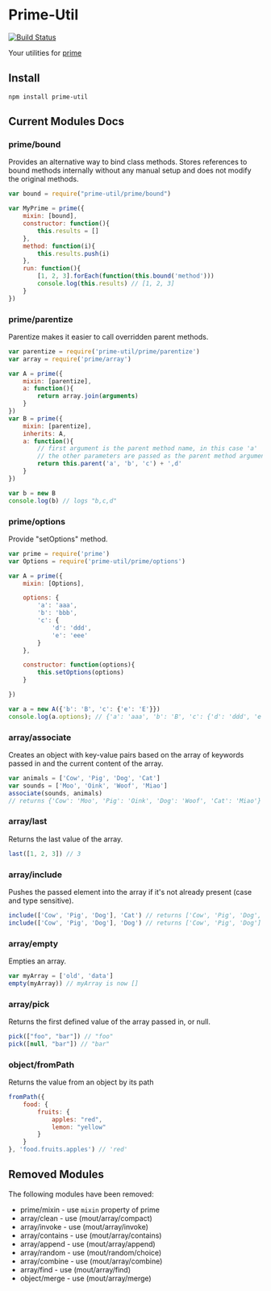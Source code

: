 Prime-Util
==========

[![Build Status](https://secure.travis-ci.org/arian/prime-util.png)](http://travis-ci.org/arian/prime-util)

Your utilities for [prime](https://github.com/mootools/prime)

## Install

    npm install prime-util

## Current Modules Docs

### prime/bound

Provides an alternative way to bind class methods. Stores references to bound
methods internally without any manual setup and does not modify the original
methods.

```js
var bound = require("prime-util/prime/bound")

var MyPrime = prime({
    mixin: [bound],
    constructor: function(){
        this.results = []
    },
    method: function(i){
        this.results.push(i)
    },
    run: function(){
        [1, 2, 3].forEach(function(this.bound('method')))
        console.log(this.results) // [1, 2, 3]
    }
})
```

### prime/parentize

Parentize makes it easier to call overridden parent methods.

```js
var parentize = require('prime-util/prime/parentize')
var array = require('prime/array')

var A = prime({
    mixin: [parentize],
    a: function(){
        return array.join(arguments)
    }
})
var B = prime({
    mixin: [parentize],
    inherits: A,
    a: function(){
        // first argument is the parent method name, in this case 'a'
        // the other parameters are passed as the parent method arguments
        return this.parent('a', 'b', 'c') + ',d'
    }
})

var b = new B
console.log(b) // logs "b,c,d"
```

### prime/options

Provide "setOptions" method.

```js
var prime = require('prime')
var Options = require('prime-util/prime/options')

var A = prime({
    mixin: [Options],

    options: {
        'a': 'aaa',
        'b': 'bbb',
        'c': {
            'd': 'ddd',
            'e': 'eee'
        }
    },

    constructor: function(options){
        this.setOptions(options)
    }

})

var a = new A({'b': 'B', 'c': {'e': 'E'}})
console.log(a.options); // {'a': 'aaa', 'b': 'B', 'c': {'d': 'ddd', 'e': 'E'}}
```

### array/associate

Creates an object with key-value pairs based on the array of keywords passed in
and the current content of the array.

```js
var animals = ['Cow', 'Pig', 'Dog', 'Cat']
var sounds = ['Moo', 'Oink', 'Woof', 'Miao']
associate(sounds, animals)
// returns {'Cow': 'Moo', 'Pig': 'Oink', 'Dog': 'Woof', 'Cat': 'Miao'}
```

### array/last

Returns the last value of the array.

```js
last([1, 2, 3]) // 3
```

### array/include

Pushes the passed element into the array if it's not already present (case and
type sensitive).

```js
include(['Cow', 'Pig', 'Dog'], 'Cat') // returns ['Cow', 'Pig', 'Dog', 'Cat']
include(['Cow', 'Pig', 'Dog'], 'Dog') // returns ['Cow', 'Pig', 'Dog']
```

### array/empty

Empties an array.

```js
var myArray = ['old', 'data']
empty(myArray)) // myArray is now []
```

### array/pick

Returns the first defined value of the array passed in, or null.

```js
pick(["foo", "bar"]) // "foo"
pick([null, "bar"]) // "bar"
```

### object/fromPath

Returns the value from an object by its path

```js
fromPath({
    food: {
        fruits: {
            apples: "red",
            lemon: "yellow"
        }
    }
}, 'food.fruits.apples') // 'red'
```

## Removed Modules
The following modules have been removed:
* prime/mixin - use `mixin` property of prime
* array/clean - use (mout/array/compact)
* array/invoke - use (mout/array/invoke)
* array/contains - use (mout/array/contains)
* array/append - use (mout/array/append)
* array/random - use (mout/random/choice)
* array/combine - use (mout/array/combine)
* array/find - use (mout/array/find)
* object/merge - use (mout/array/merge)
